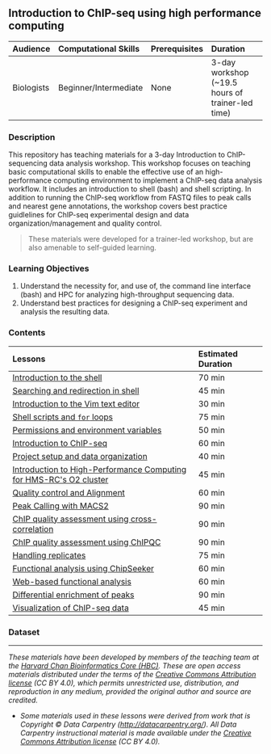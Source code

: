 ## Introduction to ChIP-seq using high performance computing


| Audience | Computational Skills | Prerequisites | Duration |
:----------|:----------|:----------|:----------|
| Biologists | Beginner/Intermediate | None | 3-day workshop (~19.5 hours of trainer-led time)|

### Description

This repository has teaching materials for a 3-day Introduction to ChIP-sequencing data analysis workshop. This workshop focuses on teaching basic computational skills to enable the effective use of an high-performance computing environment to implement a ChIP-seq data analysis workflow. It includes an introduction to shell (bash) and shell scripting. In addition to running the ChIP-seq workflow from FASTQ files to peak calls and nearest gene annotations, the workshop covers best practice guidlelines for ChIP-seq experimental design and data organization/management and quality control.

> These materials were developed for a trainer-led workshop, but are also amenable to self-guided learning.

### Learning Objectives

1.	Understand the necessity for, and use of, the command line interface (bash) and HPC for analyzing high-throughput sequencing data.
2.	Understand best practices for designing a ChIP-seq experiment and analysis the resulting data.


### Contents

| Lessons            | Estimated Duration |
|:------------------------|:----------|
|[Introduction to the shell](https://hbctraining.github.io/Intro-to-Shell/lessons/01_the_filesystem.html) | 70 min |
|[Searching and redirection in shell](https://hbctraining.github.io/Intro-to-Shell/lessons/02_searching_files.html) | 45 min |
|[Introduction to the Vim text editor ](https://hbctraining.github.io/Intro-to-Shell/lessons/03_vim.html) | 30 min |
|[Shell scripts and `for` loops](https://hbctraining.github.io/Intro-to-Shell/lessons/04_loops_and_scripts.html) | 75 min |
|[Permissions and environment variables](https://hbctraining.github.io/Intro-to-Shell/lessons/05_permissions_and_environment_variables.html) | 50 min |
|[Introduction to ChIP-seq](https://hbctraining.github.io/Intro-to-ChIPseq/) | 60 min |
|[Project setup and data organization](https://hbctraining.github.io/Intro-to-ChIPseq/lessons/01_Intro_chipseq_data_organization.html) | 40 min |
|[Introduction to High-Performance Computing for HMS-RC's O2 cluster](https://hbctraining.github.io/Intro-to-rnaseq-hpc-O2/lectures/HPC_intro_O2.pdf) | 45 min |
|[Quality control and Alignment](https://hbctraining.github.io/Intro-to-ChIPseq/lessons/02_QC_and_alignment.html) | 60 min |
|[Peak Calling with MACS2](https://hbctraining.github.io/Intro-to-ChIPseq/lessons/03_peak_calling_macs.html) | 90 min |
|[ChIP quality assessment using cross-correlation](https://hbctraining.github.io/Intro-to-ChIPseq/lessons/04_QC_cross_correlation.html) | 90 min |
|[ChIP quality assessment using ChIPQC](https://hbctraining.github.io/Intro-to-ChIPseq/lessons/05_QC_quality_metrics.html) | 90 min |
|[Handling replicates](https://hbctraining.github.io/Intro-to-ChIPseq/lessons/06_handling-replicates.html) | 75 min |
|[Functional analysis using ChipSeeker](https://hbctraining.github.io/Intro-to-ChIPseq/lessons/07_ChIPseeker_functional_analysis.html) | 60 min |
|[Web-based functional analysis](https://hbctraining.github.io/Intro-to-ChIPseq/lessons/08_functional_analysis.html) | 60 min |
|[Differential enrichment of peaks](https://hbctraining.github.io/Intro-to-ChIPseq/lessons/09_differential_peaks.html) | 90 min |
|[Visualization of ChIP-seq data](https://hbctraining.github.io/Intro-to-ChIPseq/lessons/10_QC_visualization.html) | 45 min |

### Dataset


***
*These materials have been developed by members of the teaching team at the [Harvard Chan Bioinformatics Core (HBC)](http://bioinformatics.sph.harvard.edu/). These are open access materials distributed under the terms of the [Creative Commons Attribution license](https://creativecommons.org/licenses/by/4.0/) (CC BY 4.0), which permits unrestricted use, distribution, and reproduction in any medium, provided the original author and source are credited.*

* *Some materials used in these lessons were derived from work that is Copyright © Data Carpentry (http://datacarpentry.org/). 
All Data Carpentry instructional material is made available under the [Creative Commons Attribution license](https://creativecommons.org/licenses/by/4.0/) (CC BY 4.0).*

